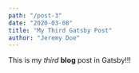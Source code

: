 ```yaml
---
path: "/post-3"
date: "2020-03-08"
title: "My Third Gatsby Post"
author: "Jeremy Doe"
---
```


This is my _third_ **blog** post in Gatsby!!!
